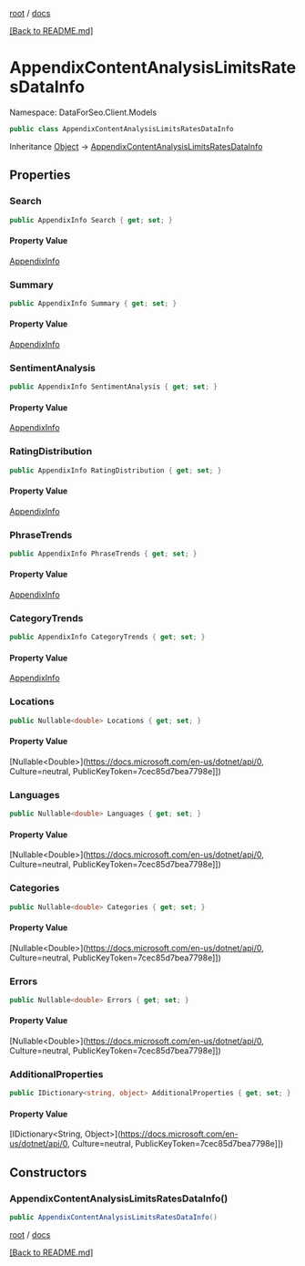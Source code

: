 [root](./../ "root") / [docs](./ "docs")

[[Back to README.md]](./../README.md "[Back to README.md]")

# AppendixContentAnalysisLimitsRatesDataInfo

Namespace: DataForSeo.Client.Models

```csharp
public class AppendixContentAnalysisLimitsRatesDataInfo
```

Inheritance [Object](https://docs.microsoft.com/en-us/dotnet/api/Object) → [AppendixContentAnalysisLimitsRatesDataInfo](./AppendixContentAnalysisLimitsRatesDataInfo.md)

## Properties

### **Search**

```csharp
public AppendixInfo Search { get; set; }
```

#### Property Value

[AppendixInfo](./AppendixInfo.md)<br>

### **Summary**

```csharp
public AppendixInfo Summary { get; set; }
```

#### Property Value

[AppendixInfo](./AppendixInfo.md)<br>

### **SentimentAnalysis**

```csharp
public AppendixInfo SentimentAnalysis { get; set; }
```

#### Property Value

[AppendixInfo](./AppendixInfo.md)<br>

### **RatingDistribution**

```csharp
public AppendixInfo RatingDistribution { get; set; }
```

#### Property Value

[AppendixInfo](./AppendixInfo.md)<br>

### **PhraseTrends**

```csharp
public AppendixInfo PhraseTrends { get; set; }
```

#### Property Value

[AppendixInfo](./AppendixInfo.md)<br>

### **CategoryTrends**

```csharp
public AppendixInfo CategoryTrends { get; set; }
```

#### Property Value

[AppendixInfo](./AppendixInfo.md)<br>

### **Locations**

```csharp
public Nullable<double> Locations { get; set; }
```

#### Property Value

[Nullable&lt;Double&gt;](https://docs.microsoft.com/en-us/dotnet/api/0, Culture=neutral, PublicKeyToken=7cec85d7bea7798e]])<br>

### **Languages**

```csharp
public Nullable<double> Languages { get; set; }
```

#### Property Value

[Nullable&lt;Double&gt;](https://docs.microsoft.com/en-us/dotnet/api/0, Culture=neutral, PublicKeyToken=7cec85d7bea7798e]])<br>

### **Categories**

```csharp
public Nullable<double> Categories { get; set; }
```

#### Property Value

[Nullable&lt;Double&gt;](https://docs.microsoft.com/en-us/dotnet/api/0, Culture=neutral, PublicKeyToken=7cec85d7bea7798e]])<br>

### **Errors**

```csharp
public Nullable<double> Errors { get; set; }
```

#### Property Value

[Nullable&lt;Double&gt;](https://docs.microsoft.com/en-us/dotnet/api/0, Culture=neutral, PublicKeyToken=7cec85d7bea7798e]])<br>

### **AdditionalProperties**

```csharp
public IDictionary<string, object> AdditionalProperties { get; set; }
```

#### Property Value

[IDictionary&lt;String, Object&gt;](https://docs.microsoft.com/en-us/dotnet/api/0, Culture=neutral, PublicKeyToken=7cec85d7bea7798e]])<br>

## Constructors

### **AppendixContentAnalysisLimitsRatesDataInfo()**

```csharp
public AppendixContentAnalysisLimitsRatesDataInfo()
```

[root](./../ "root") / [docs](./ "docs")

[[Back to README.md]](./../README.md "[Back to README.md]")